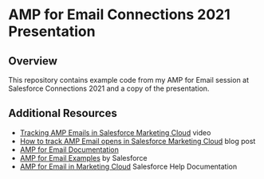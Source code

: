 # AMP for Email Connections 2021 Presentation

## Overview

This repository contains example code from my AMP for Email session at Salesforce Connections 2021 and a copy of the presentation.

## Additional Resources

* [Tracking AMP Emails in Salesforce Marketing Cloud](https://mc.chat/tracking-amp-emails/) video
* [How to track AMP Email opens in Salesforce Marketing Cloud](https://ampscript.xyz/how-tos/how-to-track-amp-email-opens-in-salesforce-marketing-cloud/) blog post
* [AMP for Email Documentation](https://amp.dev/about/email/)
* [AMP for Email Examples](https://amp-demos.herokuapp.com) by Salesforce
* [AMP for Email in Marketing Cloud](https://help.salesforce.com/articleView?id=sf.mc_ceb_amp_get_started.htm) Salesforce Help Documentation